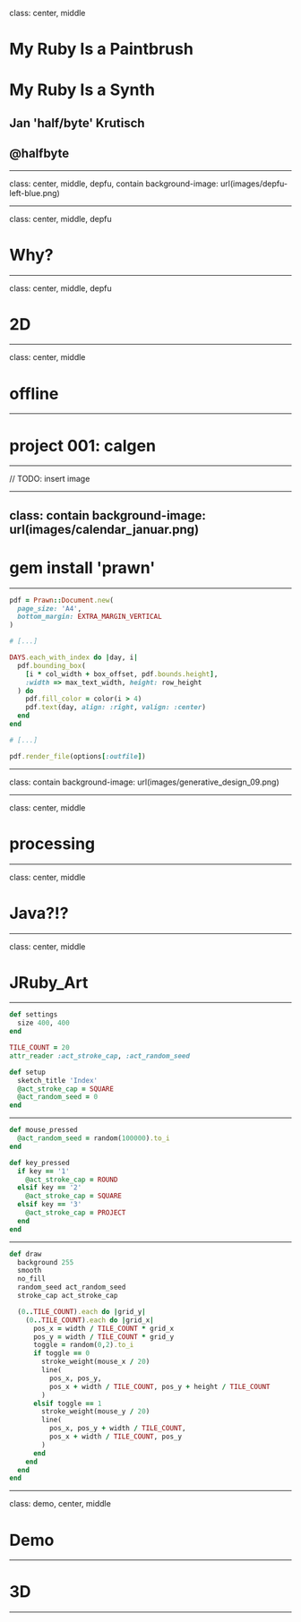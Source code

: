 class: center, middle

# My Ruby Is a Paintbrush
# My Ruby Is a Synth
## Jan 'half/byte' Krutisch
## @halfbyte

---
class: center, middle, depfu, contain
background-image: url(images/depfu-left-blue.png)

---
class: center, middle, depfu

# Why?

---
class: center, middle, depfu

# 2D

---
class: center, middle

# offline

---

# project 001: calgen

---

// TODO: insert image

---
class: contain
background-image: url(images/calendar_januar.png)
---
# gem install 'prawn'
---
```ruby
pdf = Prawn::Document.new(
  page_size: 'A4',
  bottom_margin: EXTRA_MARGIN_VERTICAL
)

# [...]

DAYS.each_with_index do |day, i|
  pdf.bounding_box(
    [i * col_width + box_offset, pdf.bounds.height],
    :width => max_text_width, height: row_height
  ) do
    pdf.fill_color = color(i > 4)
    pdf.text(day, align: :right, valign: :center)
  end
end

# [...]

pdf.render_file(options[:outfile])
```
---
class: contain
background-image: url(images/generative_design_09.png)

---
class: center, middle
# processing

---
class: center, middle
# Java?!?

---
class: center, middle
# JRuby_Art

---
```ruby
def settings
  size 400, 400
end

TILE_COUNT = 20
attr_reader :act_stroke_cap, :act_random_seed

def setup
  sketch_title 'Index'
  @act_stroke_cap = SQUARE
  @act_random_seed = 0
end
```

---
```ruby
def mouse_pressed
  @act_random_seed = random(100000).to_i
end

def key_pressed
  if key == '1'
    @act_stroke_cap = ROUND
  elsif key == '2'
    @act_stroke_cap = SQUARE
  elsif key == '3'
    @act_stroke_cap = PROJECT
  end
end
```
---
```ruby
def draw
  background 255
  smooth
  no_fill
  random_seed act_random_seed
  stroke_cap act_stroke_cap

  (0..TILE_COUNT).each do |grid_y|
    (0..TILE_COUNT).each do |grid_x|
      pos_x = width / TILE_COUNT * grid_x
      pos_y = width / TILE_COUNT * grid_y
      toggle = random(0,2).to_i
      if toggle == 0
        stroke_weight(mouse_x / 20)
        line(
          pos_x, pos_y,
          pos_x + width / TILE_COUNT, pos_y + height / TILE_COUNT
        )
      elsif toggle == 1
        stroke_weight(mouse_y / 20)
        line(
          pos_x, pos_y + width / TILE_COUNT,
          pos_x + width / TILE_COUNT, pos_y
        )
      end
    end
  end
end
```
---
class: demo, center, middle
# Demo
---


# 3D

---
